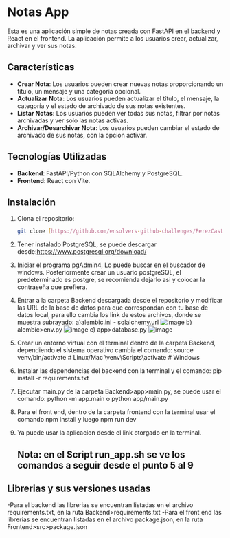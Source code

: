 # Notas App

Esta es una aplicación simple de notas creada con FastAPI en el backend y React en el frontend. La aplicación permite a los usuarios crear, actualizar, archivar y ver sus notas.

## Características

- **Crear Nota**: Los usuarios pueden crear nuevas notas proporcionando un título, un mensaje y una categoría opcional.
- **Actualizar Nota**: Los usuarios pueden actualizar el título, el mensaje, la categoría y el estado de archivado de sus notas existentes.
- **Listar Notas**: Los usuarios pueden ver todas sus notas, filtrar por notas archivadas y ver solo las notas activas.
- **Archivar/Desarchivar Nota**: Los usuarios pueden cambiar el estado de archivado de sus notas, con la opcion activar.

## Tecnologías Utilizadas

- **Backend**: FastAPI/Python con SQLAlchemy y PostgreSQL.
- **Frontend**: React con Vite.

## Instalación

1. Clona el repositorio:

   ```bash
   git clone [https://github.com/ensolvers-github-challenges/PerezCastillo-87732d.git]

2. Tener instalado PostgreSQL, se puede descargar desde:https://www.postgresql.org/download/
3. Iniciar el programa pgAdmin4, Lo puede buscar en el buscador de windows. Posteriormente crear un usuario postgreSQL, el predeterminado es postgre, se recomienda dejarlo asi y colocar la contraseña que prefiera.
4. Entrar a la carpeta Backend descargada desde el repositorio y modificar las URL de la base de datos para que correspondan con tu base de datos local, para ello cambia los link de estos archivos, donde se muestra subrayado:
  a)alembic.ini - sqlalchemy.url
   ![image](https://github.com/ensolvers-github-challenges/PerezCastillo-87732d/assets/128911355/3e582274-d0c9-4c07-8ca6-720c17b74cbc)
  b) alembic>env.py
    ![image](https://github.com/ensolvers-github-challenges/PerezCastillo-87732d/assets/128911355/b3f0fa1b-c858-44a5-b686-cf22358d7881)
  c) app>database.py
    ![image](https://github.com/ensolvers-github-challenges/PerezCastillo-87732d/assets/128911355/aa90c2e6-869e-4908-bc0d-665877802a35)

5. Crear un entorno virtual con el terminal dentro de la carpeta Backend, dependiendo el sistema operativo cambia el comando:
   source venv/bin/activate  # Linux/Mac
    \venv\Scripts\activate  # Windows 
6. Instalar las dependencias del backend con la terminal y el comando: pip install -r requirements.txt
7. Ejecutar main.py de la carpeta Backend>app>main.py, se puede usar el comando: python -m app.main o python app/main.py
8. Para el front end, dentro de la carpeta frontend con la terminal usar el comando npm install y luego npm run dev
9. Ya puede usar la aplicacion desde el link otorgado en la terminal.

   ## Nota: en el Script run_app.sh se ve los comandos a seguir desde el punto 5 al 9

## Librerias y sus versiones usadas
-Para el backend las librerias se encuentran listadas en el archivo requirements.txt, en la ruta Backend>requirements.txt
-Para el front end las librerias se encuentran listadas en el archivo package.json, en la ruta Frontend>src>package.json
